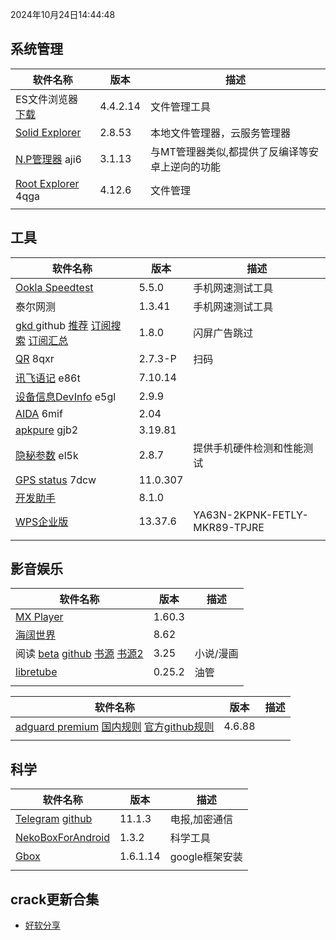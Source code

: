 2024年10月24日14:44:48

## 系统管理

| 软件名称                                                     | 版本     | 描述                                            |
| ------------------------------------------------------------ | -------- | ----------------------------------------------- |
| ES文件浏览器 [下载](https://pan.lanzoub.com/b0f1d7s2h)       | 4.4.2.14 | 文件管理工具                                    |
| [Solid Explorer](https://pan.lanzoub.com/b0f19gdfa)          | 2.8.53   | 本地文件管理器，云服务管理器                    |
| [N.P管理器](https://pan.lanzoub.com/b06m0cevg?pwd=aji6)  aji6 | 3.1.13   | 与MT管理器类似,都提供了反编译等安卓上逆向的功能 |
| [Root Explorer](https://pan.lanzoub.com/b06ll1dfi?pwd=4qga)  4qga | 4.12.6   | 文件管理                                        |
|                                                              |          |                                                 |



## 工具

| 软件名称                                                     | 版本     | 描述                          |
| ------------------------------------------------------------ | -------- | ----------------------------- |
| [Ookla Speedtest](https://pan.lanzoub.com/b0f19i6af)         | 5.5.0    | 手机网速测试工具              |
| 泰尔网测                                                     | 1.3.41   | 手机网速测试工具              |
| [gkd ](https://github.com/gkd-kit/gkd) github [推荐](https://github.com/AIsouler/GKD_subscription) [订阅搜索](https://github.com/search?q=GKD_subscription&type=repositories) [订阅汇总](https://github.com/Adpro-Team/GKD_THS_List) | 1.8.0    | 闪屏广告跳过                  |
| [QR](https://www.lanzoub.com/b06lnskqf?pwd=8qxr)  8qxr       | 2.7\.3-P | 扫码                          |
| [讯飞语记](https://pan.lanzoub.com/b06llc0sj?pwd=e86t) e86t  | 7.10.14  |                               |
| [设备信息DevInfo](https://pan.lanzoub.com/b06mcp2le?pwd=e5gl)  e5gl | 2.9.9    |                               |
| [AIDA](https://www.lanzoub.com/b06lo9kqh?pwd=6mif)  6mif     | 2.04     |                               |
| [apkpure](https://www.lanzoub.com/b06ljuo9a?pwd=gjb2)  gjb2  | 3.19.81  |                               |
| [隐秘参数](https://myqqjd.lanzoub.com/b06mhavbi?pwd=el5k)  el5k | 2.8.7    | 提供手机硬件检测和性能测试    |
| [GPS status](https://myqqjd.lanzoub.com/b06ltxx5i?pwd=7dcw)  7dcw | 11.0.307 |                               |
| [开发助手](https://pan.lanzoub.com/b06lmdxmd)                | 8.1.0    |                               |
| [WPS企业版](https://mo.wps.cn/pc-app/office-pro.html)        | 13.37.6  | YA63N-2KPNK-FETLY-MKR89-TPJRE |
|                                                              |          |                               |



## 影音娱乐

| 软件名称                                                     | 版本   | 描述      |
| ------------------------------------------------------------ | ------ | --------- |
| [MX Player](https://pan.lanzoub.com/b0f19eo3c)               | 1.60.3 |           |
| [海阔世界](https://haikuo.lanzoub.com/u/GoldRiver)           | 8.62   |           |
| 阅读 [beta](https://www.lanzoub.com/b01rgkhhe) [github](https://github.com/gedoor/legado) [书源](https://legado.aoaostar.com/) [书源2](https://shuyuan.yiove.com/) | 3.25   | 小说/漫画 |
| [libretube](https://github.com/libre-tube/LibreTube/releases) | 0.25.2 | 油管      |
|                                                              |        |           |





| 软件名称                                                     | 版本   | 描述 |
| ------------------------------------------------------------ | ------ | ---- |
| [adguard premium](https://pan.lanzoub.com/b0f19420h) [国内规则](https://adguardteam.github.io/HostlistsRegistry/assets/filter_29.txt)  [官方github规则](https://github.com/AdguardTeam/HostlistsRegistry) | 4.6.88 |      |
|                                                              |        |      |



## 科学

| 软件名称                                                     | 版本     | 描述           |
| ------------------------------------------------------------ | -------- | -------------- |
| [Telegram](https://telegram.org/android)  [github](https://github.com/DrKLO/Telegram) | 11.1.3   | 电报,加密通信  |
| [NekoBoxForAndroid](https://github.com/MatsuriDayo/NekoBoxForAndroid) | 1.3.2    | 科学工具       |
| [Gbox](https://www.gboxlab.com/)                             | 1.6.1.14 | google框架安装 |
|                                                              |          |                |

## crack更新合集

- [好软分享](https://yoyodadada.lanzoui.com/u/yoyodadada)
